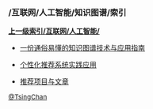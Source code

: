 ### /互联网/人工智能/知识图谱/索引


**[上一级索引/互联网/人工智能/](/互联网/人工智能/)**

- [一份通俗易懂的知识图谱技术与应用指南](/互联网/人工智能/知识图谱/一份通俗易懂的知识图谱技术与应用指南)

- [个性化推荐系统实践应用](/互联网/人工智能/知识图谱/个性化推荐系统实践应用)

- [推荐项目与文章](/互联网/人工智能/知识图谱/推荐项目与文章)


<font size=2 color='grey'> [@TsingChan](http://www.9ong.com/) </font>

